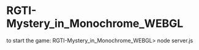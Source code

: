 # RGTI-Mystery_in_Monochrome_WEBGL

to start the game:
RGTI-Mystery_in_Monochrome_WEBGL> node server.js